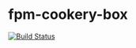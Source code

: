 fpm-cookery-box
===============

[![Build Status](https://travis-ci.org/hansode/fpm-cookery-box.png)](https://travis-ci.org/hansode/fpm-cookery-box)
